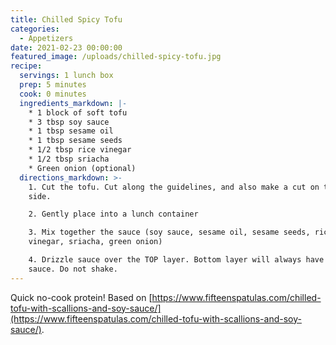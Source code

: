```yaml
---
title: Chilled Spicy Tofu
categories:
  - Appetizers
date: 2021-02-23 00:00:00
featured_image: /uploads/chilled-spicy-tofu.jpg
recipe:
  servings: 1 lunch box
  prep: 5 minutes
  cook: 0 minutes
  ingredients_markdown: |-
    * 1 block of soft tofu
    * 3 tbsp soy sauce
    * 1 tbsp sesame oil
    * 1 tbsp sesame seeds
    * 1/2 tbsp rice vinegar
    * 1/2 tbsp sriacha
    * Green onion (optional)
  directions_markdown: >-
    1. Cut the tofu. Cut along the guidelines, and also make a cut on the depth
    side.

    2. Gently place into a lunch container

    3. Mix together the sauce (soy sauce, sesame oil, sesame seeds, rice
    vinegar, sriacha, green onion)

    4. Drizzle sauce over the TOP layer. Bottom layer will always have enough
    sauce. Do not shake.
---
```


Quick no-cook protein\! Based on&nbsp;[https://www.fifteenspatulas.com/chilled-tofu-with-scallions-and-soy-sauce/](https://www.fifteenspatulas.com/chilled-tofu-with-scallions-and-soy-sauce/).
